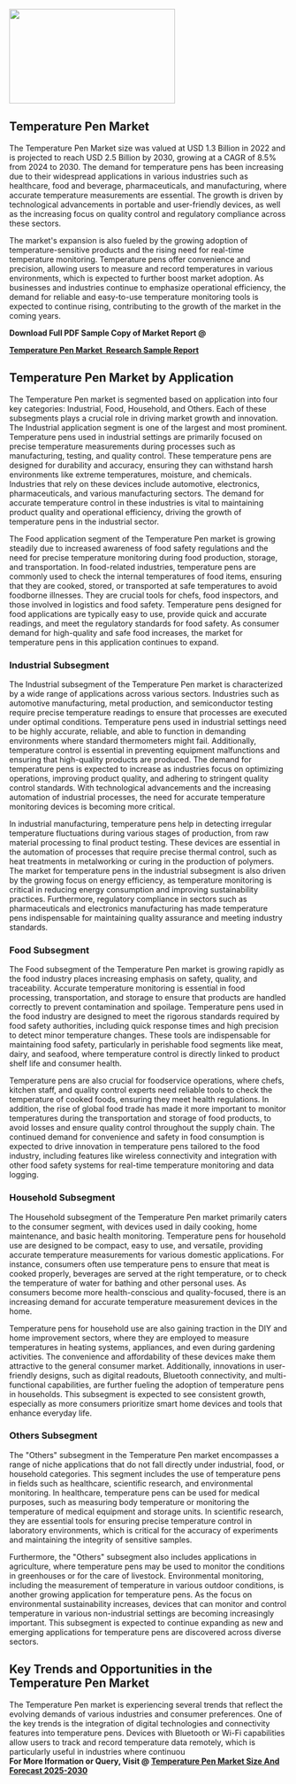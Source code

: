 <p><img class="alignnone size-medium wp-image-20088" src="https://ffe5etoiles.com/wp-content/uploads/2024/12/MST1-300x171.png" alt="" width="300" height="171" /></p><p> <h2>Temperature Pen Market </h2><p>The Temperature Pen Market size was valued at USD 1.3 Billion in 2022 and is projected to reach USD 2.5 Billion by 2030, growing at a CAGR of 8.5% from 2024 to 2030. The demand for temperature pens has been increasing due to their widespread applications in various industries such as healthcare, food and beverage, pharmaceuticals, and manufacturing, where accurate temperature measurements are essential. The growth is driven by technological advancements in portable and user-friendly devices, as well as the increasing focus on quality control and regulatory compliance across these sectors.</p><p>The market's expansion is also fueled by the growing adoption of temperature-sensitive products and the rising need for real-time temperature monitoring. Temperature pens offer convenience and precision, allowing users to measure and record temperatures in various environments, which is expected to further boost market adoption. As businesses and industries continue to emphasize operational efficiency, the demand for reliable and easy-to-use temperature monitoring tools is expected to continue rising, contributing to the growth of the market in the coming years.</p></p><p><strong>Download Full PDF Sample Copy of Market Report @</strong></p><p><strong><a href="https://www.verifiedmarketreports.com/download-sample/?rid=263368&utm_source=Sites-google&utm_medium=265" target="_blank">Temperature Pen Market &nbsp;Research Sample Report</a></strong></p><p><h2>Temperature Pen Market by Application</h2><p>The Temperature Pen market is segmented based on application into four key categories: Industrial, Food, Household, and Others. Each of these subsegments plays a crucial role in driving market growth and innovation. The Industrial application segment is one of the largest and most prominent. Temperature pens used in industrial settings are primarily focused on precise temperature measurements during processes such as manufacturing, testing, and quality control. These temperature pens are designed for durability and accuracy, ensuring they can withstand harsh environments like extreme temperatures, moisture, and chemicals. Industries that rely on these devices include automotive, electronics, pharmaceuticals, and various manufacturing sectors. The demand for accurate temperature control in these industries is vital to maintaining product quality and operational efficiency, driving the growth of temperature pens in the industrial sector.</p><p>The Food application segment of the Temperature Pen market is growing steadily due to increased awareness of food safety regulations and the need for precise temperature monitoring during food production, storage, and transportation. In food-related industries, temperature pens are commonly used to check the internal temperatures of food items, ensuring that they are cooked, stored, or transported at safe temperatures to avoid foodborne illnesses. They are crucial tools for chefs, food inspectors, and those involved in logistics and food safety. Temperature pens designed for food applications are typically easy to use, provide quick and accurate readings, and meet the regulatory standards for food safety. As consumer demand for high-quality and safe food increases, the market for temperature pens in this application continues to expand.</p><h3>Industrial Subsegment</h3><p>The Industrial subsegment of the Temperature Pen market is characterized by a wide range of applications across various sectors. Industries such as automotive manufacturing, metal production, and semiconductor testing require precise temperature readings to ensure that processes are executed under optimal conditions. Temperature pens used in industrial settings need to be highly accurate, reliable, and able to function in demanding environments where standard thermometers might fail. Additionally, temperature control is essential in preventing equipment malfunctions and ensuring that high-quality products are produced. The demand for temperature pens is expected to increase as industries focus on optimizing operations, improving product quality, and adhering to stringent quality control standards. With technological advancements and the increasing automation of industrial processes, the need for accurate temperature monitoring devices is becoming more critical.</p><p>In industrial manufacturing, temperature pens help in detecting irregular temperature fluctuations during various stages of production, from raw material processing to final product testing. These devices are essential in the automation of processes that require precise thermal control, such as heat treatments in metalworking or curing in the production of polymers. The market for temperature pens in the industrial subsegment is also driven by the growing focus on energy efficiency, as temperature monitoring is critical in reducing energy consumption and improving sustainability practices. Furthermore, regulatory compliance in sectors such as pharmaceuticals and electronics manufacturing has made temperature pens indispensable for maintaining quality assurance and meeting industry standards.</p><h3>Food Subsegment</h3><p>The Food subsegment of the Temperature Pen market is growing rapidly as the food industry places increasing emphasis on safety, quality, and traceability. Accurate temperature monitoring is essential in food processing, transportation, and storage to ensure that products are handled correctly to prevent contamination and spoilage. Temperature pens used in the food industry are designed to meet the rigorous standards required by food safety authorities, including quick response times and high precision to detect minor temperature changes. These tools are indispensable for maintaining food safety, particularly in perishable food segments like meat, dairy, and seafood, where temperature control is directly linked to product shelf life and consumer health.</p><p>Temperature pens are also crucial for foodservice operations, where chefs, kitchen staff, and quality control experts need reliable tools to check the temperature of cooked foods, ensuring they meet health regulations. In addition, the rise of global food trade has made it more important to monitor temperatures during the transportation and storage of food products, to avoid losses and ensure quality control throughout the supply chain. The continued demand for convenience and safety in food consumption is expected to drive innovation in temperature pens tailored to the food industry, including features like wireless connectivity and integration with other food safety systems for real-time temperature monitoring and data logging.</p><h3>Household Subsegment</h3><p>The Household subsegment of the Temperature Pen market primarily caters to the consumer segment, with devices used in daily cooking, home maintenance, and basic health monitoring. Temperature pens for household use are designed to be compact, easy to use, and versatile, providing accurate temperature measurements for various domestic applications. For instance, consumers often use temperature pens to ensure that meat is cooked properly, beverages are served at the right temperature, or to check the temperature of water for bathing and other personal uses. As consumers become more health-conscious and quality-focused, there is an increasing demand for accurate temperature measurement devices in the home.</p><p>Temperature pens for household use are also gaining traction in the DIY and home improvement sectors, where they are employed to measure temperatures in heating systems, appliances, and even during gardening activities. The convenience and affordability of these devices make them attractive to the general consumer market. Additionally, innovations in user-friendly designs, such as digital readouts, Bluetooth connectivity, and multi-functional capabilities, are further fueling the adoption of temperature pens in households. This subsegment is expected to see consistent growth, especially as more consumers prioritize smart home devices and tools that enhance everyday life.</p><h3>Others Subsegment</h3><p>The "Others" subsegment in the Temperature Pen market encompasses a range of niche applications that do not fall directly under industrial, food, or household categories. This segment includes the use of temperature pens in fields such as healthcare, scientific research, and environmental monitoring. In healthcare, temperature pens can be used for medical purposes, such as measuring body temperature or monitoring the temperature of medical equipment and storage units. In scientific research, they are essential tools for ensuring precise temperature control in laboratory environments, which is critical for the accuracy of experiments and maintaining the integrity of sensitive samples.</p><p>Furthermore, the "Others" subsegment also includes applications in agriculture, where temperature pens may be used to monitor the conditions in greenhouses or for the care of livestock. Environmental monitoring, including the measurement of temperature in various outdoor conditions, is another growing application for temperature pens. As the focus on environmental sustainability increases, devices that can monitor and control temperature in various non-industrial settings are becoming increasingly important. This subsegment is expected to continue expanding as new and emerging applications for temperature pens are discovered across diverse sectors.</p><h2>Key Trends and Opportunities in the Temperature Pen Market</h2><p>The Temperature Pen market is experiencing several trends that reflect the evolving demands of various industries and consumer preferences. One of the key trends is the integration of digital technologies and connectivity features into temperature pens. Devices with Bluetooth or Wi-Fi capabilities allow users to track and record temperature data remotely, which is particularly useful in industries where continuou<strong><br />For More Iformation or Query, Visit @ <a href="https://www.verifiedmarketreports.com/product/temperature-pen-market/" target="_blank">Temperature Pen Market Size And Forecast 2025-2030</a></strong></p>
